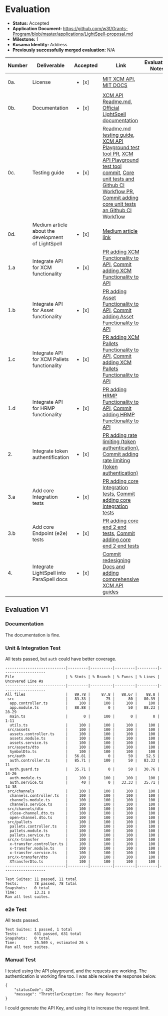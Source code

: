
# Evaluation

- **Status:** Accepted
- **Application Document:** https://github.com/w3f/Grants-Program/blob/master/applications/LightSpell-proposal.md
- **Milestone:** 1
- **Kusama Identity:** Address
- **Previously successfully merged evaluation:** N/A

| Number | Deliverable | Accepted | Link | Evaluation Notes |
| ------ | ----------- | -------- | ---- |----------------- |
| 0a. | License | <ul><li>[x] </li></ul> |[MIT XCM API](https://github.com/paraspell/xcm-api/blob/main/LICENSE), [MIT DOCS](https://github.com/paraspell/docs/blob/main/LICENSE)| | 
| 0b.  | Documentation | <ul><li>[x] </li></ul> |[XCM API Readme.md](https://github.com/paraspell/xcm-api/blob/main/README.md), [Official LightSpell documentation](https://paraspell.github.io/docs/api/g-started.html)|  | 
| 0c.  | Testing guide | <ul><li>[x] </li></ul> |[Readme.md testing guide](https://github.com/paraspell/xcm-api/blob/main/README.md#tests), [XCM API Playground test tool PR](https://github.com/paraspell/xcm-api/pull/6), [XCM API Playground test tool commit](https://github.com/paraspell/xcm-api/commit/99fc787bc505dfdb82afe23f252498b30dc8d16d), [Core unit tests and Github CI Workflow PR](https://github.com/paraspell/xcm-api/pull/8), [Commit adding core unit tests an Github CI Workflow](https://github.com/paraspell/xcm-api/commit/4205c8339990f7eea343098bac28a8da8bf05171)|  | 
| 0d.  | Medium article about the development of LightSpell| <ul><li>[x] </li></ul>| [Medium article link](https://medium.com/@dudo50/the-first-xcm-api-in-the-polkadot-ecosystem-meant-to-boost-interoperability-integration-db59c75d0c9f) |  | 
| 1.a | Integrate API for XCM functionality | <ul><li>[x] </li></ul>|[PR adding XCM Functionality to API](https://github.com/paraspell/xcm-api/pull/2), [Commit adding XCM Functionality to API](https://github.com/paraspell/xcm-api/commit/c52ae0e0c8d853ac8f38909355d387e81fa91021) | | 
| 1.b | Integrate API for Asset functionality | <ul><li>[x] </li></ul>|[PR adding Asset Functionality to API](https://github.com/paraspell/xcm-api/pull/3), [Commit adding Asset Functionality to API](https://github.com/paraspell/xcm-api/commit/929fdbf49465beef798650424ea5c3fbf8795865)|  | 
| 1.c | Integrate API for XCM Pallets functionality | <ul><li>[x] </li></ul>|[PR adding XCM Pallets Functionality to API](https://github.com/paraspell/xcm-api/pull/5), [Commit adding XCM Pallets Functionality to API](https://github.com/paraspell/xcm-api/commit/8795bcd561469f26718cbbd82eacef81be0218a5)|  | 
| 1.d | Integrate API for HRMP functionality | <ul><li>[x] </li></ul>|[PR adding HRMP Functionality to API](https://github.com/paraspell/xcm-api/pull/4), [Commit adding HRMP Functionality to API](https://github.com/paraspell/xcm-api/commit/6a0553691cae4d994d250aa0c077a44e747e1101)|  | 
| 2. | Integrate token authentification | <ul><li>[x] </li></ul>|[PR adding rate limiting (token authentication)](https://github.com/paraspell/xcm-api/pull/13), [Commit adding rate limiting (token authentication)](https://github.com/paraspell/xcm-api/commit/22b71849114b2b634bf670be2f16ad77e71eec5c)|  | 
| 3.a | Add core Integration tests | <ul><li>[x] </li></ul>|[PR adding core Integration tests](https://github.com/paraspell/xcm-api/pull/8), [Commit adding core Integration tests](https://github.com/paraspell/xcm-api/commit/4205c8339990f7eea343098bac28a8da8bf05171) |  | 
| 3.b | Add core Endpoint (e2e) tests | <ul><li>[x] </li></ul>| [PR adding core end 2 end tests](https://github.com/paraspell/xcm-api/pull/10), [Commit adding core end 2 end tests](https://github.com/paraspell/xcm-api/commit/0b97d4bd5cb596110627266e0bba201686c4c926)| | 
| 4. | Integrate LightSpell into ParaSpell docs | <ul><li>[x] </li></ul>| [Commit redesigning Docs and adding comprehensive XCM API guides](https://github.com/paraspell/docs/commit/46ed983d55c3ff28405f26d0eae6ac47c3e3f41c) |  | 

## Evaluation V1

### Documentation

The documentation is fine.

### Unit & Integration Test

All tests passed, but `auth` could have better coverage.

```
---------------------------|---------|----------|---------|---------|-------------------
File                       | % Stmts | % Branch | % Funcs | % Lines | Uncovered Line #s 
---------------------------|---------|----------|---------|---------|-------------------
All files                  |   89.78 |     87.8 |   88.67 |    88.8 |                   
 src                       |   83.33 |       75 |      80 |   80.39 |                   
  app.controller.ts        |     100 |      100 |     100 |     100 |                   
  app.module.ts            |   88.88 |        0 |      50 |   88.23 | 28-29             
  main.ts                  |       0 |      100 |       0 |       0 | 1-11              
  utils.ts                 |     100 |      100 |     100 |     100 |                   
 src/assets                |     100 |      100 |     100 |     100 |                   
  assets.controller.ts     |     100 |      100 |     100 |     100 |                   
  assets.module.ts         |     100 |      100 |     100 |     100 |                   
  assets.service.ts        |     100 |      100 |     100 |     100 |                   
 src/assets/dto            |     100 |      100 |     100 |     100 |                   
  SymbolDto.ts             |     100 |      100 |     100 |     100 |                   
 src/auth                  |   56.81 |        0 |      50 |    52.5 |                   
  auth.controller.ts       |   85.71 |      100 |      50 |   83.33 | 11                
  auth.guard.ts            |   35.71 |        0 |      50 |   30.76 | 14-26             
  auth.module.ts           |     100 |      100 |     100 |     100 |                   
  auth.service.ts          |      40 |        0 |   33.33 |   35.71 | 14-38             
 src/channels              |     100 |      100 |     100 |     100 |                   
  channels.controller.ts   |     100 |      100 |     100 |     100 |                   
  channels.module.ts       |     100 |      100 |     100 |     100 |                   
  channels.service.ts      |     100 |      100 |     100 |     100 |                   
 src/channels/dto          |     100 |      100 |     100 |     100 |                   
  close-channel.dto.ts     |     100 |      100 |     100 |     100 |                   
  open-channel.dto.ts      |     100 |      100 |     100 |     100 |                   
 src/pallets               |     100 |      100 |     100 |     100 |                   
  pallets.controller.ts    |     100 |      100 |     100 |     100 |                   
  pallets.module.ts        |     100 |      100 |     100 |     100 |                   
  pallets.service.ts       |     100 |      100 |     100 |     100 |                   
 src/x-transfer            |     100 |      100 |     100 |     100 |                   
  x-transfer.controller.ts |     100 |      100 |     100 |     100 |                   
  x-transfer.module.ts     |     100 |      100 |     100 |     100 |                   
  x-transfer.service.ts    |     100 |      100 |     100 |     100 |                   
 src/x-transfer/dto        |     100 |      100 |     100 |     100 |                   
  XTransferDto.ts          |     100 |      100 |     100 |     100 |                   
---------------------------|---------|----------|---------|---------|-------------------

Test Suites: 11 passed, 11 total
Tests:       78 passed, 78 total
Snapshots:   0 total
Time:        13.31 s
Ran all test suites.
```

### e2e Test

All tests passed.

```
Test Suites: 1 passed, 1 total
Tests:       631 passed, 631 total
Snapshots:   0 total
Time:        25.569 s, estimated 26 s
Ran all test suites.
```

### Manual Test

I tested using the API playground, and the requests are working. The authentication is working fine too. I was able receive the response below.

```
{
    "statusCode": 429,
    "message": "ThrottlerException: Too Many Requests"
}
```

I could generate the API Key, and using it to increase the request limit.
